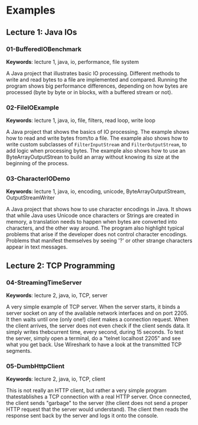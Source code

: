 # Examples

## Lecture 1: Java IOs

### 01-BufferedIOBenchmark

**Keywords**: lecture 1, java, io, performance, file system

A Java project that illustrates basic IO processing. Different methods to write and read bytes to a file are implemented and compared. Running the program shows big performance differences, depending on how bytes are processed (byte by byte or in blocks, with a buffered stream or not).

### 02-FileIOExample

**Keywords**: lecture 1, java, io, file, filters, read loop, write loop

A Java project that shows the basics of IO processing. The example shows how to read and write bytes from/to a file. The example also shows how to write custom subclasses of `FilterInputStream` and `FilterOutputStream`, to add logic when processing bytes. The example also shows how to use an ByteArrayOutputStrean to build an array without knowing its size at the beginning of the process.

### 03-CharacterIODemo

**Keywords**: lecture 1, java, io, encoding, unicode, ByteArrayOutputStream, OutputStreamWriter

A Java project that shows how to use character encodings in Java. It shows that while Java uses Unicode once characters or Strings are created in memory, a translation needs to happen when bytes are converted into characters, and the other way around. The program also highlight typical problems that arise if the developer does not control character encodings. Problems that manifest themselves by seeing '?' or other strange characters appear in text messages.

## Lecture 2: TCP Programming

### 04-StreamingTimeServer

**Keywords**: lecture 2, java, io, TCP, server

A very simple example of TCP server. When the server starts, it binds a server socket on any of the available network interfaces and on port 2205. It then waits until one (only one!) client makes a connection request. When the client arrives, the server does not even check if the client sends data. It simply writes thebcurrent time, every second, during 15 seconds. To test the server, simply open a terminal, do a "telnet localhost 2205" and see what you get back. Use Wireshark to have a look at the transmitted TCP segments.

### 05-DumbHttpClient

**Keywords**: lecture 2, java, io, TCP, client

This is not really an HTTP client, but rather a very simple program thatestablishes a TCP connection with a real HTTP server. Once connected, the client sends "garbage" to the server (the client does not send a proper HTTP request that the server would understand). The client then reads the response sent back by the server and logs it onto the console.